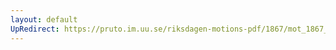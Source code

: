 ```yaml
---
layout: default
UpRedirect: https://pruto.im.uu.se/riksdagen-motions-pdf/1867/mot_1867__ak__164/mot_1867__ak__164-006.pdf
---
```

